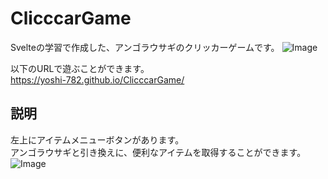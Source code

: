 # ClicccarGame
Svelteの学習で作成した、アンゴラウサギのクリッカーゲームです。
![Image](https://github.com/user-attachments/assets/5f901f7c-03da-4d14-8c48-e0c8e0efce44)

以下のURLで遊ぶことができます。  
https://yoshi-782.github.io/ClicccarGame/

## 説明
左上にアイテムメニューボタンがあります。  
アンゴラウサギと引き換えに、便利なアイテムを取得することができます。
![Image](https://github.com/user-attachments/assets/380844a6-d788-4b80-92c8-8d5c9e32d384)
